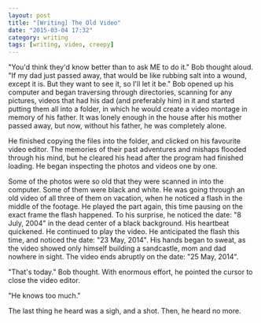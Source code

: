```yaml
---
layout: post
title: "[Writing] The Old Video"
date: "2015-03-04 17:32"
category: writing
tags: [writing, video, creepy]
---
```


"You'd think they'd know better than to ask ME to do it." Bob thought aloud. "If my dad just passed away, that would be like
rubbing salt into a wound, except it is. But they want to see it, so I'll let it be." Bob opened up his computer and began
traversing through directories, scanning for any pictures, videos that had his dad (and preferably him) in it and started putting
them all into a folder, in which he would create a video montage in memory of his father. It was lonely enough in the house after
his mother passed away, but now, without his father, he was completely alone.

He finished copying the files into the folder, and clicked on his favourite video editor. The memories of their past
adventures and mishaps flooded through his mind, but he cleared his head after the program had finished loading. He began
inspecting the photos and videos one by one.

Some of the photos were so old that they were scanned in into the computer. Some of them were black and white. He
was going through an old video of all three of them on vacation, when he noticed a flash in the middle of the footage. He played
the part again, this time pausing on the exact frame the flash happened. To his surprise, he noticed the date: "8 July, 2004" in
the dead center of a black background. His heartbeat quickened. He continued to play the video. He anticipated the flash this time, and
noticed the date: "23 May, 2014". His hands began to sweat, as the video showed only himself building a sandcastle, mom and dad
nowhere in sight. The video ends abruptly on the date: "25 May, 2014".

"That's today." Bob thought. With enormous effort, he pointed the cursor to close the video editor.

"He knows too much."

The last thing he heard was a sigh, and a shot. Then, he heard no more.
